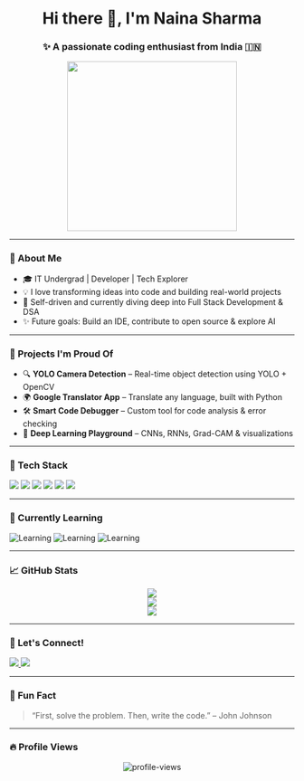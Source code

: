 <h1 align="center">Hi there 👋, I'm Naina Sharma</h1>
<h3 align="center">✨ A passionate coding enthusiast from India 🇮🇳</h3>

<div align="center">
  <img src="https://media.giphy.com/media/3o7TKMt1VVNkHV2PaE/giphy.gif" width="300px" />
</div>

---

### 💫 About Me
- 🎓 IT Undergrad | Developer | Tech Explorer
- 💡 I love transforming ideas into code and building real-world projects
- 🧠 Self-driven and currently diving deep into Full Stack Development & DSA
- ✨ Future goals: Build an IDE, contribute to open source & explore AI

---

### 🌟 Projects I'm Proud Of
- 🔍 **YOLO Camera Detection** – Real-time object detection using YOLO + OpenCV  
- 🌍 **Google Translator App** – Translate any language, built with Python  
- 🛠️ **Smart Code Debugger** – Custom tool for code analysis & error checking  
- 🧠 **Deep Learning Playground** – CNNs, RNNs, Grad-CAM & visualizations

---

### 🚀 Tech Stack
<p align="left">
  <img src="https://img.shields.io/badge/React-61DAFB?style=for-the-badge&logo=react&logoColor=black"/>
  <img src="https://img.shields.io/badge/HTML5-E34F26?style=for-the-badge&logo=html5&logoColor=white"/>
  <img src="https://img.shields.io/badge/CSS3-1572B6?style=for-the-badge&logo=css3&logoColor=white"/>
  <img src="https://img.shields.io/badge/Python-3776AB?style=for-the-badge&logo=python&logoColor=white"/>
  <img src="https://img.shields.io/badge/C++-00599C?style=for-the-badge&logo=c%2B%2B&logoColor=white"/>
  <img src="https://img.shields.io/badge/C%23-239120?style=for-the-badge&logo=c-sharp&logoColor=white"/>
</p>

---

### 🌱 Currently Learning
![Learning](https://img.shields.io/badge/🌱_Learning-Full_Stack_Dev-brightgreen)
![Learning](https://img.shields.io/badge/📚_DSA-Intermediate-blue)
![Learning](https://img.shields.io/badge/💡_Open_Source-Contributions-orange)

---

### 📈 GitHub Stats
<p align="center">
  <img src="https://github-readme-streak-stats.herokuapp.com/?user=naina-coderr&theme=tokyonight&hide_border=true" />
  <br/>
  <img src="https://github-readme-stats.vercel.app/api?username=naina-coderr&show_icons=true&theme=tokyonight" />
  <br/>
  <img src="https://github-readme-stats.vercel.app/api/top-langs/?username=naina-coderr&layout=compact&theme=tokyonight" />
</p>

---

### 🔗 Let's Connect!
<p>
  <a href="https://www.linkedin.com/in/naina-sharma" target="_blank">
    <img src="https://img.shields.io/badge/LinkedIn-Naina_Sharma-blue?style=for-the-badge&logo=linkedin" />
  </a>
  <a href="mailto:nainasharma@example.com">
    <img src="https://img.shields.io/badge/Gmail-nainasharma@example.com-D14836?style=for-the-badge&logo=gmail&logoColor=white" />
  </a>
</p>

---

### 💬 Fun Fact
> “First, solve the problem. Then, write the code.” – John Johnson

---

### 🔥 Profile Views
<p align="center">
  <img src="https://komarev.com/ghpvc/?username=naina-coderr&label=Profile%20Views&color=0e75b6&style=flat" alt="profile-views" />
</p>
